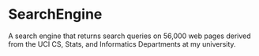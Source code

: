 # SearchEngine
A search engine that returns search queries on 56,000 web pages derived from the UCI CS, Stats, and Informatics Departments at my university.
